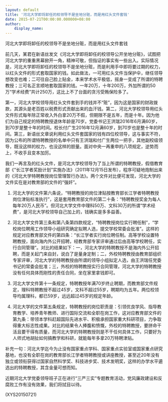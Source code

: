 ```yaml
---
layout: default
title: '河北大学即将卸任的校领导不是坐地分赃，而是用红头文件套钱'
date: 2015-07-21T00:00:00.000000+08:00
author:
    display_name: 
---
```


河北大学即将卸任的校领导不是坐地分赃，而是用红头文件套钱

前几天，某君在新语丝发文《河北大学即将卸任的校领导公开坐地分赃》，试图把河北大学的重重黑幕掀开一角，精神可敬，但指证的事实有一些出入。实际情况是，河北大学即将卸任的校领导不是坐地分赃，而是利用手中即将要过期的权力，以红头文件的形式套取国家的钱。如此做法，一可用红头文件当保护伞，继任领导想改变也难；二可往自己脸上贴金，本来学术水平极低，摇身一变成了所谓的特聘教授；三可名正言顺地套取国家的钱。一年20万，十年200万，外加所谓的50万“学术经费”共计250万，这比上不了台面的贪污受贿保险多了。

第一，河北大学校领导用红头文件套到手的钱并不“赃”，因为这是国家的财政拨款，其源头是老百姓以税费形式贡献出来的血汗钱。第二，河北大学校领导用红头文件形式每年除正常收入外白拿20万不假，但期限不是五年，而是十年。因为他们为自己规定的特聘教授退休年龄是70岁。党委书记王洪瑞2016年6月满60岁，到70岁是整十年的时间。校长付广生2016年12月满60岁，到70岁也是整十年的时间。第三，新语丝文章说利用红头文件套国家的钱有四位校领导，这与事实不符，因为公布的所谓特聘教授的名单中只有王洪瑞和付广生两位一把手，其他副校级领导，既没这样的权力，也没这样的胆量。面对中央一再重申的八项规定，逆势而上，不收手且变本加厉。

我们一再言及的红头文件，是河北大学校领导为了当上所谓的特聘教授，假借教育部《“长江学者奖励计划”实施办法》（2011年12月15日发布），程序可疑地炮制出来的《河北大学特聘教授岗位管理暂行办法》。两个文件对比便可发现，河北大学的文件实在是对教育部的文件的“强奸”。

1.	河北大学的文件第六条说，“特聘教授的岗位津贴按教育部长江学者特聘教授岗位津贴标准执行”，这是套用教育部文件的第二十条：“特聘教授奖金为每人每年20万人民币”。但河北大学文件中理科50万、文科30万的所谓“学术经费”，是河北大学校领导自己加上的，钱确实是多多益善。

2.	河北大学文件第三条和第八条第四款规定，“特聘教授岗位实行聘任制”，“学校岗位聘用工作领导小组研究确定拟聘人选，提交学校常委会批准”。这样的规定对应教育部文件的第四条：“长江学者实行岗位聘任制。高等学校设置特聘教授，面向海内外公开招聘，经教育部专家评审通过后由高等学校聘任，实行合同管理”。对比的结果如下：一，河北大学的特聘教授不是海内外公开招聘，而是关起门来自封，说白了是量身定制；二，外校特聘教授由教育部组织专家评审，河北大学的特聘教授由所谓的领导小组拟定人选，由王洪瑞任党委书记的常委会批准；三，外校的特聘教授实行合同管理，河北大学的特聘教授没有任何具体而刚性的责任合同，坐在家里拿钱即可。

3.	河北大学文件第十一条规定，特聘教授年满70岁终止聘期，而教育部文件规定，理科特聘教授不超过45岁，文科不超过55岁，聘期均为五年。两位校领导均属理科，都已59岁，远远超过45岁的规定年龄。

4.	河北大学的文件第五条规定，特聘教授的岗位职责是：引领优良学风、指导教育教学、培养青年教师、进行国际交流和全职在岗工作，这对应教育部文件的第九条：带领本学科赶超国际先进水平、积极承担国家重大科研项目，力争取得重大标志性成果。对比的结果令人捧腹和愤慨，外校的特聘教授，要拼命干活且要干得有质量，而河北大学的特聘教授则是不干任何具体工作，只要好为人师式地胡扯如何搞教学和科研，就能每年多拿20万特聘津贴。

补充一句：河北大学迄今为止没有国家重点学科、国家重点实验室或国家重点研究基地，也没有全职在岗的教育部长江学者特聘教授或讲座教授，甚至近20年没有独立或领衔获得过国家自然科学奖、科技进步奖、技术发明奖，这样的办学水平遴选出的特聘教授，其含金量可想而知。

近期河北大学党委领导班子正在进行“三严三实”专题教育活动，党风廉政建设和反腐败工作有没有效果，我们将拭目以待。

(XYS20150721)

